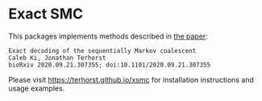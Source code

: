 # Exact SMC

This packages implements methods described in [the paper](https://doi.org/10.1101/2020.09.21.307355):

    Exact decoding of the sequentially Markov coalescent
    Caleb Ki, Jonathan Terhorst
    bioRxiv 2020.09.21.307355; doi:10.1101/2020.09.21.307355

Please visit https://terhorst.github.io/xsmc for installation instructions and usage examples.